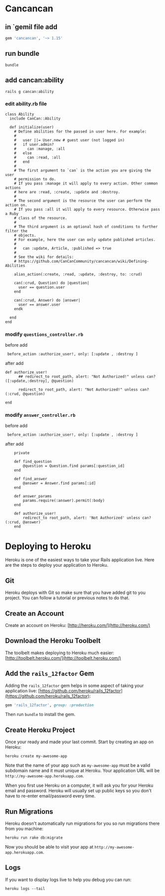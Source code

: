 # Cancancan

## in `gemil file  add 
```ruby
gem 'cancancan', '~> 1.15'
```

## run bundle
```
bundle
```

## add cancan:ability

```
rails g cancan:ability
```

### edit ability.rb file
```
class Ability
  include CanCan::Ability

  def initialize(user)
    # Define abilities for the passed in user here. For example:
    #
    #   user ||= User.new # guest user (not logged in)
    #   if user.admin?
    #     can :manage, :all
    #   else
    #     can :read, :all
    #   end
    #
    # The first argument to `can` is the action you are giving the user
    # permission to do.
    # If you pass :manage it will apply to every action. Other common actions
    # here are :read, :create, :update and :destroy.
    #
    # The second argument is the resource the user can perform the action on.
    # If you pass :all it will apply to every resource. Otherwise pass a Ruby
    # class of the resource.
    #
    # The third argument is an optional hash of conditions to further filter the
    # objects.
    # For example, here the user can only update published articles.
    #
    #   can :update, Article, :published => true
    #
    # See the wiki for details:
    # https://github.com/CanCanCommunity/cancancan/wiki/Defining-Abilities

    alias_action(:create, :read, :update, :destroy, to: :crud)

    can(:crud, Question) do |question|
      user == question.user
    end

    can(:crud, Answer) do |answer|
      user == answer.user
    endk
    
  end
end
```
### modify `questions_controller.rb`

before add

```
 before_action :authorize_user!, only: [:update , :destroy ]
 ```

 after add 

```
def authorize_user!
      ## redirect_to root_path, alert: "Not Authorized!" unless can?([:update,:destroy], @question)

      redirect_to root_path, alert: "Not Authorized!" unless can?(:crud, @question)
   
end
```


### modify  `answer_controller.rb`

before add

```
 before_action :authorize_user!, only: [:update , :destroy ]
 ```

after add 

```
    private

    def find_question
        @question = Question.find params[:question_id]
    end    

    def find_answer
        @answer = Answer.find params[:id]
    end

    def answer_params
        params.require(:answer).permit(:body)
    end
    
    def authorize_user!
        redirect_to root_path, alert: 'Not Authorized' unless can?(:crud, @answer)
    end
```    




# Deploying to Heroku
Heroku is one of the easiest ways to take your Rails application live. Here are the steps to deploy your application to Heroku.

## Git
Heroku deploys with Git so make sure that you have added git to you project. You can follow a tutorial or previous notes to do that.

## Create an Account
Create an account on Heroku: [http://heroku.com/](http://heroku.com/)

## Download the Heroku Toolbelt
The toolbelt makes deploying to Heroku much easier: [http://toolbelt.heroku.com/](http://toolbelt.heroku.com/)

## Add the `rails_12factor` Gem
Adding the `rails_12factor` gem helps in some aspect of taking your application live: [https://github.com/heroku/rails_12factor](https://github.com/heroku/rails_12factor):

```ruby
gem 'rails_12factor', group: :production
```
Then run `bundle` to install the gem.

## Create Heroku Project
Once your ready and made your last commit. Start by creating an app on Heroku:
```shell
heroku create my-awesome-app
```
Note that the name of your app such as `my-awesome-app` must be a valid subdomain name and it must unique at Heroku. Your application URL will be `http://my-awesome-app.herokuapp.com`.

When you first use Heroku on a computer, it will ask you for your Heroku email and password. Heroku will usually set up public keys so you don't have to re-enter email/password every time.

## Run Migrations
Heroku doesn't automatically run migrations for you so run migrations there from you machine:
```shell
heroku run rake db:migrate
```
Now you should be able to visit your app at `http://my-awesome-app.herokuapp.com`.

## Logs
If you want to display logs live to help you debug you can run:
```shell
heroku logs --tail
```